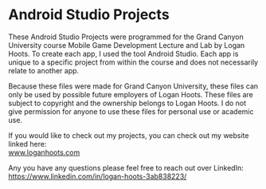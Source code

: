# Android Studio Projects #

These Android Studio Projects were programmed for the Grand Canyon University course Mobile Game Development Lecture and Lab by Logan Hoots. To create each app, I used the tool Android Studio. Each app is unique to a specific project from within the course and does not necessarily relate to another app.

Because these files were made for Grand Canyon University, these files can only be used by possible future employers of Logan Hoots. These files are subject to copyright and the ownership belongs to Logan Hoots. I do not give permission for anyone to use these files for personal use or academic use.

If you would like to check out my projects, you can check out my website linked here:\
 www.loganhoots.com

Any you have any questions please feel free to reach out over LinkedIn:\
  https://www.linkedin.com/in/logan-hoots-3ab838223/
